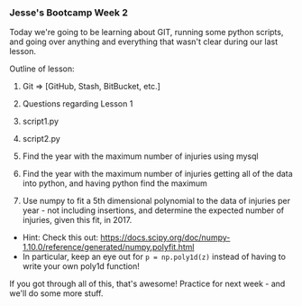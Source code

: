 ### Jesse's Bootcamp Week 2

Today we're going to be learning about GIT, running some python scripts, and going over anything and everything that wasn't clear during our last lesson. 

Outline of lesson:

1) Git => [GitHub, Stash, BitBucket, etc.]

2) Questions regarding Lesson 1

3) script1.py

4) script2.py

5) Find the year with the maximum number of injuries using mysql

6) Find the year with the maximum number of injuries getting all of the data into python, and having python find the maximum

7) Use numpy to fit a 5th dimensional polynomial to the data of injuries per year - not including insertions, and determine the expected number of injuries, given this fit, in 2017.
  * Hint: Check this out: https://docs.scipy.org/doc/numpy-1.10.0/reference/generated/numpy.polyfit.html
  * In particular, keep an eye out for `p = np.poly1d(z)` instead of having to write your own poly1d function!
  
If you got through all of this, that's awesome! Practice for next week - and we'll do some more stuff.
